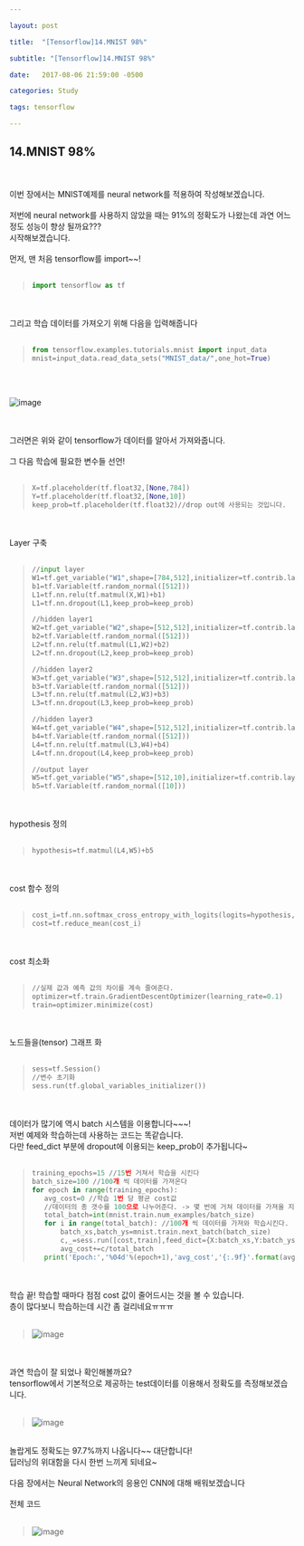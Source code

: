 ```yaml
---

layout: post

title:  "[Tensorflow]14.MNIST 98%"

subtitle: "[Tensorflow]14.MNIST 98%"

date:   2017-08-06 21:59:00 -0500

categories: Study

tags: tensorflow

---
```


## 14.MNIST 98%
<br>
<br>
이번 장에서는 MNIST예제를 neural network를 적용하여 작성해보겠습니다.
<br>
<br>
저번에 neural network를 사용하지 않았을 때는 91%의 정확도가 나왔는데 과연 어느정도 성능이 향상 될까요???
<br>
시작해보겠습니다.
<br>
<br>
먼저, 맨 처음 tensorflow를 import~~!
<br>
<br>

>```python
>import tensorflow as tf
>```

<br>
<br>
그리고 학습 데이터를 가져오기 위해 다음을 입력해줍니다
<br>
<br>

>```python
>from tensorflow.examples.tutorials.mnist import input_data
>mnist=input_data.read_data_sets("MNIST_data/",one_hot=True)
>```

<br>
<br>

![image](/image/tensorflow_img/mn3.png)

<br>
<br>
그러면은 위와 같이 tensorflow가 데이터를 알아서 가져와줍니다.
<br>
<br>
그 다음 학습에 필요한 변수들 선언!
<br>
<br>

>```python
>X=tf.placeholder(tf.float32,[None,784])
>Y=tf.placeholder(tf.float32,[None,10])
>keep_prob=tf.placeholder(tf.float32)//drop out에 사용되는 것입니다.
>```

<br>
<br>
Layer 구축
<br>
<br>

>```python
>//input layer
>W1=tf.get_variable("W1",shape=[784,512],initializer=tf.contrib.layers.xavier_initializer())
>b1=tf.Variable(tf.random_normal([512]))
>L1=tf.nn.relu(tf.matmul(X,W1)+b1)
>L1=tf.nn.dropout(L1,keep_prob=keep_prob)
>
>//hidden layer1
>W2=tf.get_variable("W2",shape=[512,512],initializer=tf.contrib.layers.xavier_initializer())
>b2=tf.Variable(tf.random_normal([512]))
>L2=tf.nn.relu(tf.matmul(L1,W2)+b2)
>L2=tf.nn.dropout(L2,keep_prob=keep_prob)
>
>//hidden layer2
>W3=tf.get_variable("W3",shape=[512,512],initializer=tf.contrib.layers.xavier_initializer())
>b3=tf.Variable(tf.random_normal([512]))
>L3=tf.nn.relu(tf.matmul(L2,W3)+b3)
>L3=tf.nn.dropout(L3,keep_prob=keep_prob)
>
>//hidden layer3
>W4=tf.get_variable("W4",shape=[512,512],initializer=tf.contrib.layers.xavier_initializer())
>b4=tf.Variable(tf.random_normal([512]))
>L4=tf.nn.relu(tf.matmul(L3,W4)+b4)
>L4=tf.nn.dropout(L4,keep_prob=keep_prob)
>
>//output layer
>W5=tf.get_variable("W5",shape=[512,10],initializer=tf.contrib.layers.xavier_initializer())
>b5=tf.Variable(tf.random_normal([10]))
>```

<br>
<br>
hypothesis 정의
<br>
<br>

>```python
>hypothesis=tf.matmul(L4,W5)+b5
>```

<br>
<br>
cost 함수 정의
<br>
<br>

>```python
>cost_i=tf.nn.softmax_cross_entropy_with_logits(logits=hypothesis,labels=Y)
>cost=tf.reduce_mean(cost_i)
>```

<br>
<br>
cost 최소화
<br>
<br>

>```python
>//실제 값과 예측 값의 차이를 계속 줄여준다.
>optimizer=tf.train.GradientDescentOptimizer(learning_rate=0.1)
>train=optimizer.minimize(cost)
>```

<br>
<br>
노드들을(tensor) 그래프 화 
<br>
<br>

>```python
>sess=tf.Session()
>//변수 초기화
>sess.run(tf.global_variables_initializer())
>```

<br>
<br>
데이터가 많기에 역시 batch 시스템을 이용합니다~~~!
<br>
저번 예제와 학습하는데 사용하는 코드는 똑같습니다.
<br>
다만 feed_dict 부분에 dropout에 이용되는 keep_prob이 추가됩니다~
<br>
<br>

>```python
>training_epochs=15 //15번 거쳐서 학습을 시킨다
>batch_size=100 //100개 씩 데이터를 가져온다
>for epoch in range(training_epochs): 
>    avg_cost=0 //학습 1번 당 평균 cost값
>    //데이터의 총 갯수를 100으로 나누어준다. -> 몇 번에 거쳐 데이터를 가져올 지 계산
>    total_batch=int(mnist.train.num_examples/batch_size) 
>    for i in range(total_batch): //100개 씩 데이터를 가져와 학습시킨다.
>        batch_xs,batch_ys=mnist.train.next_batch(batch_size) 
>        c,_=sess.run([cost,train],feed_dict={X:batch_xs,Y:batch_ys,keep_prob=0.7})
>        avg_cost+=c/total_batch
>    print('Epoch:','%04d'%(epoch+1),'avg_cost','{:.9f}'.format(avg_cost))
>```

<br>
<br>
학습 끝! 학습할 때마다 점점 cost 값이 줄어드시는 것을 볼 수 있습니다.
<br>
층이 많다보니 학습하는데 시간 좀 걸리네요ㅠㅠㅠ
<br>
<br>

>![image](/image/tensorflow_img/nn2.png)

<br>
<br>
과연 학습이 잘 되었나 확인해볼까요? 
<br>
tensorflow에서 기본적으로 제공하는 test데이터를 이용해서 정확도를 측정해보겠습니다.
<br>
<br>

>![image](/image/tensorflow_img/nn3.png)

<br>
놀랍게도 정확도는 97.7%까지 나옵니다~~ 대단합니다! 
<br>
딥러닝의 위대함을 다시 한번 느끼게 되네요~
<br>
<br>
다음 장에서는 Neural Network의 응용인 CNN에 대해 배워보겠습니다
<br>
<br>
전체 코드
<br>
<br>

>![image](/image/tensorflow_img/nn1.png)


